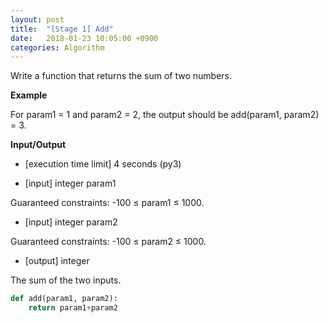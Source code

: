 ```yaml
---
layout: post
title:  "[Stage 1] Add"
date:   2018-01-23 10:05:00 +0900
categories: Algorithm
---
```


Write a function that returns the sum of two numbers.

**Example**

For param1 = 1 and param2 = 2, the output should be
add(param1, param2) = 3.

**Input/Output**

- [execution time limit] 4 seconds (py3)

- [input] integer param1

Guaranteed constraints:
-100 ≤ param1 ≤ 1000.

- [input] integer param2

Guaranteed constraints:
-100 ≤ param2 ≤ 1000.

- [output] integer

The sum of the two inputs.

```python
def add(param1, param2):
    return param1+param2
```